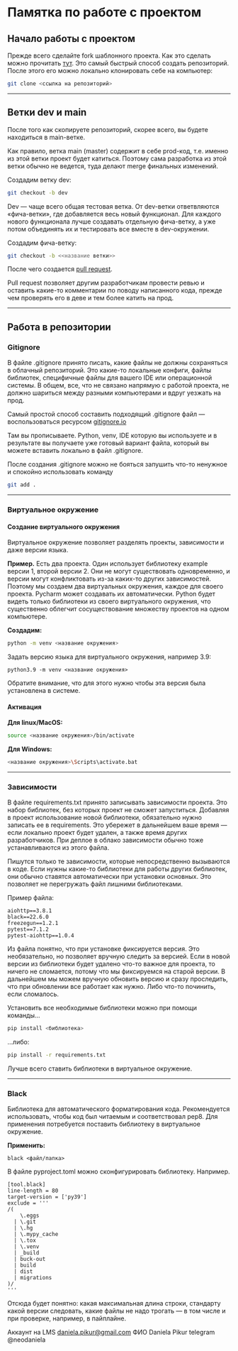 # Памятка по работе с проектом

## Начало работы с проектом
Прежде всего сделайте fork шаблонного проекта. 
Как это сделать можно прочитать [тут](https://docs.github.com/en/get-started/quickstart/fork-a-repo).
Это самый быстрый способ создать репозиторий. После этого его можно локально клонировать себе на компьютер:

``` sh
git clone <ссылка на репозиторий>
```

---
## Ветки dev и main
После того как скопируете репозиторий, скорее всего, вы будете находиться в main-ветке. 

Как правило, ветка main (master) содержит в себе prod-код, т.е. именно из этой ветки проект будет катиться. Поэтому сама разработка из этой ветки обычно не ведется, туда делают merge финальных изменений.

Создадим ветку dev:
``` sh
git checkout -b dev
```

Dev — чаще всего общая тестовая ветка. От dev-ветки ответвляются «фича-ветки», где добавляется весь новый функционал. Для каждого нового функционала лучше создавать отдельную фича-ветку, а уже потом объединять их и тестировать все вместе в dev-окружении.

Создадим фича-ветку:
``` sh
git checkout -b <<название ветки>>
```

После чего создается [pull request](https://docs.github.com/en/pull-requests/collaborating-with-pull-requests/proposing-changes-to-your-work-with-pull-requests/creating-a-pull-request).


Pull request позволяет другим разработчикам провести ревью и оставить какие-то комментарии по поводу написанного кода, прежде чем проверять его в деве и тем более катить на прод.


---
## Работа в репозитории

### Gitignore

В файле .gitignore принято писать, какие файлы не должны сохраняться в облачный репозиторий. Это какие-то локальные конфиги, файлы библиотек, специфичные файлы для вашего IDE или операционной системы. В общем, все, что не связано напрямую с работой проекта, не должно шариться между разными компьютерами и вдруг уезжать на прод. 

Самый простой способ составить подходящий .gitignore файл — воспользоваться ресурсом [gitignore.io](https://www.toptal.com/developers/gitignore/)

Там вы прописываете. Python, venv, IDE которую вы используете и в результате вы получаете уже готовый вариант файла, который вы можете вставить локально в файл .gitignore. 

После создания .gitignore можно не бояться запушить что-то ненужное и спокойно использовать команду 
``` sh
git add . 
```
---
### Виртуальное окружение

#### Создание виртуального окружения

Виртуальное окружение позволяет разделять проекты, зависимости и даже версии языка.

**Пример.** Есть два проекта. Один использует библиотеку example версии 1, второй версии 2. Они не могут существовать одновременно, и версии могут конфликтовать из-за каких-то других зависимостей. Поэтому мы создаем два виртуальных окружения, каждое для своего проекта. Pycharm может создавать их автоматически. Python будет видеть только библиотеки из своего виртуального окружения, что существенно облегчит сосуществование множеству проектов на одном компьютере.

**Создадим:**
``` sh
python -m venv <название окружения>

```
Задать версию языка для виртуального окружения, например 3.9:
```
python3.9 -m venv <название окружения>
```

Обратите внимание, что для этого нужно чтобы эта версия была установлена в системе.


#### Активация
**Для linux/MacOS:**
``` sh
source <название окружения>/bin/activate
```

**Для Windows:**
``` sh
<название окружения>\Scripts\activate.bat
```

---
### Зависимости
В файле requirements.txt принято записывать зависимости проекта. Это набор библиотек, без которых проект не сможет запуститься. Добавляя в проект использование новой библиотеки, обязательно нужно записать ее в requirements. Это убережет в дальнейшем ваше время — если локально проект будет удален, а также время других разработчиков. При деплое в облако зависимости обычно тоже устанавливаются из этого файла.

Пишутся только те зависимости, которые непосредственно вызываются в коде. Если нужны какие-то библиотеки для работы других библиотек, они обычно ставятся автоматически при установки основных. Это позволяет не перегружать файл лишними библиотеками. 

Пример файла:
```
aiohttp==3.8.1
black==22.6.0
freezegun==1.2.1
pytest==7.1.2
pytest-aiohttp==1.0.4
```

Из файла понятно, что при установке фиксируется версия. Это необязательно, но позволяет вручную следить за версией. Если в новой версии из библиотеки будет удалено что-то важное для проекта, то ничего не сломается, потому что мы фиксируемся на старой версии. В дальнейшем мы можем вручную обновить версию и сразу проследить, что при обновлении все работает как нужно. Либо что-то починить, если сломалось.

Установить все необходимые библиотеки можно при помощи команды…
``` sh
pip install <библиотека>
```

…либо:
``` sh
pip install -r requirements.txt
```

Лучше всего ставить библиотеки в виртуальное окружение.

---
### Black
Библиотека для автоматического форматирования кода. Рекомендуется использовать, чтобы код был читаемым и соответствовал pep8. Для применения потребуется поставить библиотеку в виртуальное окружение.

**Применить:**
```
black <файл/папка> 
```

В файле pyproject.toml можно сконфигурировать библиотеку. Например.

```
[tool.black]
line-length = 80
target-version = ['py39']
exclude = '''
/(
    \.eggs
  | \.git
  | \.hg
  | \.mypy_cache
  | \.tox
  | \.venv
  | _build
  | buck-out
  | build
  | dist
  | migrations
)/
'''
```


Отсюда будет понятно: какая максимальная длина строки, стандарту какой версии следовать, какие файлы не надо трогать — в том числе и при проверке, например, в пайплайне.

Аккаунт на LMS daniela.pikur@gmail.com
ФИО Daniela Pikur 
telegram @neodaniela
